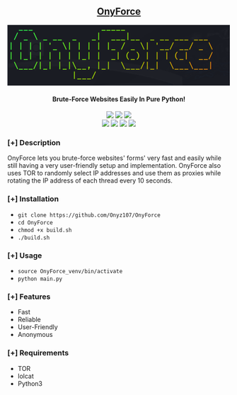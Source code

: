 <h2 align="center"><u>OnyForce</u></h2>

![Brute-Force Websites Easily In Pure Python!](https://raw.githubusercontent.com/Onyz107/OnyForce/master/img/image.png?token=GHSAT0AAAAAACPLDTBCEVSYTDFGJUOLVCICZP2ZEYA)
<h4 align="center"> Brute-Force Websites Easily In Pure Python! </h4>

<p align="center">
    <img src="https://img.shields.io/github/stars/Onyz107/https://github.com/Onyz107/OnyForce?style=for-the-badge&color=orange">
    <img src="https://img.shields.io/github/license/Onyz107/https://github.com/Onyz107/OnyForce?style=for-the-badge&color=blue">
    <img src="https://img.shields.io/github/issues/Onyz107/https://github.com/Onyz107/OnyForce?style=for-the-badge&color=red">
<br>
    <img src="https://img.shields.io/badge/Author-Zeid Asseh-magenta?style=flat-square">
    <img src="https://img.shields.io/badge/Maintained-Yes-cyan?style=flat-square">
    <img src="https://img.shields.io/badge/Made%20In-Türkiye-green?style=flat-square">
    <img src="https://img.shields.io/badge/Written%20In-Python-blue?style=flat-square">
</p>

### [+] Description
OnyForce lets you brute-force websites' forms' very fast and easily while still having a very user-friendly setup and implementation. OnyForce also uses TOR to randomly select IP addresses and use them as proxies while rotating the IP address of each thread every 10 seconds.

### [+] Installation
 - `git clone https://github.com/Onyz107/OnyForce`
 - `cd OnyForce`
 - `chmod +x build.sh`
 - `./build.sh`

### [+] Usage
 - `source OnyForce_venv/bin/activate`
 - `python main.py`

### [+] Features
 - Fast
 - Reliable
 - User-Friendly
 - Anonymous

### [+] Requirements
 - TOR
 - lolcat
 - Python3

